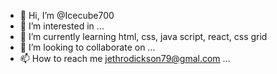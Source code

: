 - 👋 Hi, I’m @Icecube700
- 👀 I’m interested in ...
- 🌱 I’m currently learning html, css, java script, react, css grid
- 💞️ I’m looking to collaborate on ...
- 📫 How to reach me  jethrodickson79@gmal.com ...

<!---
Icecube700/Icecube700 is a ✨ special ✨ repository because its `README.md` (this file) appears on your GitHub profile.
You can click the Preview link to take a look at your changes.
--->
